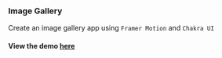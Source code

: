 ### Image Gallery
Create an image gallery app using `Framer Motion` and `Chakra UI`

#### View the demo [here](https://image-gallery-livid-three.vercel.app/)

